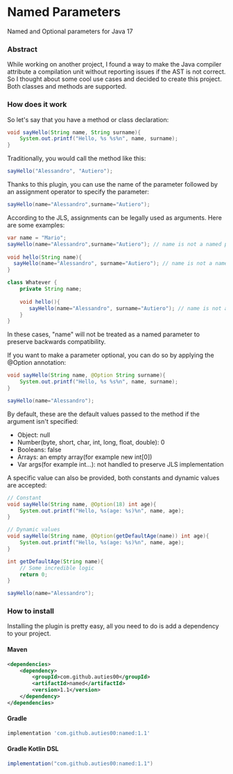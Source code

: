 # Named Parameters
Named and Optional parameters for Java 17

### Abstract 

While working on another project, I found a way to make the Java compiler attribute a compilation unit without reporting issues if the AST is not correct.
So I thought about some cool use cases and decided to create this project. 
Both classes and methods are supported.

### How does it work

So let's say that you have a method or class declaration:
```java
void sayHello(String name, String surname){
    System.out.printf("Hello, %s %s%n", name, surname);
}
```

Traditionally, you would call the method like this:
```java
sayHello("Alessandro", "Autiero");
```

Thanks to this plugin, you can use the name of the parameter followed by an assignment operator to specify the parameter:

```java
sayHello(name="Alessandro",surname="Autiero");
```

According to the JLS, assignments can be legally used as arguments. Here are some examples:
```java
var name = "Mario";
sayHello(name="Alessandro",surname="Autiero"); // name is not a named parameter as variable name exists
        
void hello(String name){
  sayHello(name="Alessandro", surname="Autiero"); // name is not a named parameter as method parameter name exists
}

class Whatever {
    private String name;
    
    void hello(){
       sayHello(name="Alessandro", surname="Autiero"); // name is not a named parameter as local variable name exists
    }
}
```
In these cases, "name" will not be treated as a named parameter to preserve backwards compatibility.

If you want to make a parameter optional, you can do so by applying the @Option annotation:
```java
void sayHello(String name, @Option String surname){
    System.out.printf("Hello, %s %s%n", name, surname);
}

sayHello(name="Alessandro");
```

By default, these are the default values passed to the method if the argument isn't specified:

- Object: null
- Number(byte, short, char, int, long, float, double): 0
- Booleans: false
- Arrays: an empty array(for example new int[0])
- Var args(for example int...): not handled to preserve JLS implementation

A specific value can also be provided, both constants and dynamic values are accepted:
```java
// Constant
void sayHello(String name, @Option(18) int age){
    System.out.printf("Hello, %s(age: %s)%n", name, age);
}

// Dynamic values
void sayHello(String name, @Option(getDefaultAge(name)) int age){
    System.out.printf("Hello, %s(age: %s)%n", name, age);
}

int getDefaultAge(String name){
    // Some incredible logic
    return 0;
}

sayHello(name="Alessandro");
```


### How to install
Installing the plugin is pretty easy, all you need to do is add a dependency to your project.

#### Maven
```xml
<dependencies>
    <dependency>
        <groupId>com.github.auties00</groupId>
        <artifactId>named</artifactId>
        <version>1.1</version>
    </dependency>
</dependencies>
```

#### Gradle
```groovy
implementation 'com.github.auties00:named:1.1'
```

#### Gradle Kotlin DSL
```groovy
implementation("com.github.auties00:named:1.1")
```
